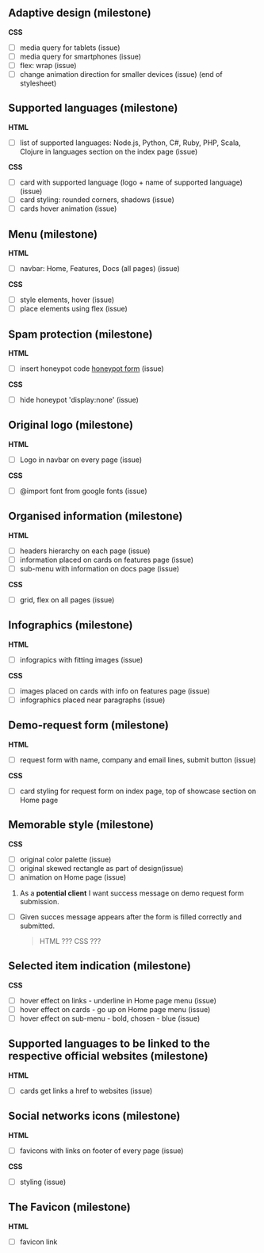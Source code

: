## Adaptive design (milestone)

**CSS**

- [ ] media query for tablets (issue)
- [ ] media query for smartphones (issue)
- [ ] flex: wrap (issue)
- [ ] change animation direction for smaller devices (issue)
      (end of stylesheet)

## Supported languages (milestone)

**HTML**

- [ ] list of supported languages: Node.js, Python, C#, Ruby, PHP, Scala, Clojure in languages section on the index page (issue)

**CSS**

- [ ] card with supported language (logo + name of supported language) (issue)
- [ ] card styling: rounded corners, shadows (issue)
- [ ] cards hover animation (issue)

## Menu (milestone)

**HTML**

- [ ] navbar: Home, Features, Docs (all pages) (issue)

**CSS**

- [ ] style elements, hover (issue)
- [ ] place elements using flex (issue)

## Spam protection (milestone)

**HTML**

- [ ] insert honeypot code [honeypot form](https://zinoui.com/blog/protect-web-forms-from-spam#honey-pot) (issue)

**CSS**

- [ ] hide honeypot 'display:none' (issue)

## Original logo (milestone)

**HTML**

- [ ] Logo in navbar on every page (issue)

**CSS**

- [ ] @import font from google fonts (issue)

## Organised information (milestone)

**HTML**

- [ ] headers hierarchy on each page (issue)
- [ ] information placed on cards on features page (issue)
- [ ] sub-menu with information on docs page (issue)

**CSS**

- [ ] grid, flex on all pages (issue)

## Infographics (milestone)

**HTML**

- [ ] infograpics with fitting images (issue)

**CSS**

- [ ] images placed on cards with info on features page (issue)
- [ ] infographics placed near paragraphs (issue)

## Demo-request form (milestone)

**HTML**

- [ ] request form with name, company and email lines, submit button (issue)

**CSS**

- [ ] card styling for request form on index page, top of showcase section
      on Home page

## Memorable style (milestone)

**CSS**

- [ ] original color palette (issue)
- [ ] original skewed rectangle as part of design(issue)
- [ ] animation on Home page (issue)

1. As a **potential client** I want success message on demo request form submission.

- [ ] Given succes message appears after the form is filled correctly and submitted.
  > HTML ???
  > CSS ???

## Selected item indication (milestone)

**CSS**

- [ ] hover effect on links - underline in Home page menu (issue)
- [ ] hover effect on cards - go up on Home page menu (issue)
- [ ] hover effect on sub-menu - bold, chosen - blue (issue)

## Supported languages to be linked to the respective official websites (milestone)

**HTML**

- [ ] cards get links a href to websites (issue)

## Social networks icons (milestone)

**HTML**

- [ ] favicons with links on footer of every page (issue)

**CSS**

- [ ] styling (issue)

## The Favicon (milestone)

**HTML**

- [ ] favicon link
